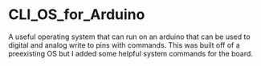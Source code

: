 # CLI_OS_for_Arduino
A useful operating system that can run on an arduino that can be used to digital and analog write to pins with commands.
This was built off of a preexisting OS but I added some helpful system commands for the board.
